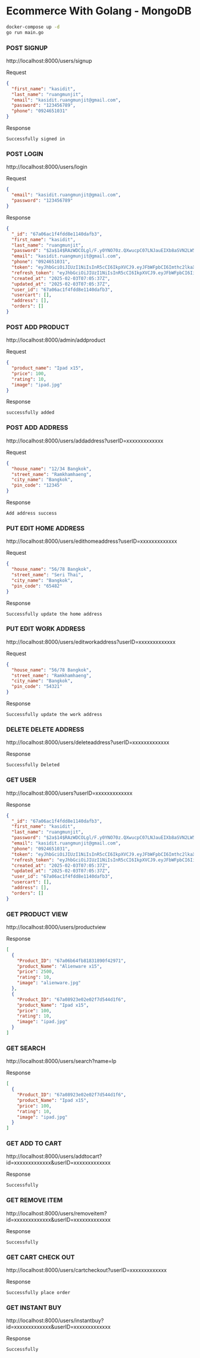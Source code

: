 # Ecommerce With Golang - MongoDB

```bash
docker-compose up -d
go run main.go
```

### POST SIGNUP

http://localhost:8000/users/signup

Request

```json
{
  "first_name": "kasidit",
  "last_name": "ruangmunjit",
  "email": "kasidit.ruangmunjit@gmail.com",
  "password": "123456789",
  "phone": "0924651031"
}
```

Response

```text
Successfully signed in
```

### POST LOGIN

http://localhost:8000/users/login

Request

```json
{
  "email": "kasidit.ruangmunjit@gmail.com",
  "password": "123456789"
}
```

Response

```json
{
  "_id": "67a06ac1f4fdd8e1140dafb3",
  "first_name": "kasidit",
  "last_name": "ruangmunjit",
  "password": "$2a$14$RAzWDCOLgl/F.y0YNO70z.QXwucpC07LNJauEIXb8aSVN2LW5xOsq",
  "email": "kasidit.ruangmunjit@gmail.com",
  "phone": "0924651031",
  "token": "eyJhbGciOiJIUzI1NiIsInR5cCI6IkpXVCJ9.eyJFbWFpbCI6Imthc2lkaXQucnVhbmdtdW5qaXRAZ21haWwuY29tIiwiRmlyc3RfTmFtZSI6Imthc2lkaXQiLCJMYXN0X05hbWUiOiJydWFuZ211bmppdCIsIlVpZCI6IjY3YTA2YWMxZjRmZGQ4ZTExNDBkYWZiMyIsImV4cCI6MTczODY1NDAyNn0.KOmJSkqrBNPxgB9kFAFZZPKdDj3kC3xOMbJYwcgROuA",
  "refresh_token": "eyJhbGciOiJIUzI1NiIsInR5cCI6IkpXVCJ9.eyJFbWFpbCI6IiIsIkZpcnN0X05hbWUiOiIiLCJMYXN0X05hbWUiOiIiLCJVaWQiOiIiLCJleHAiOjE3MzkxNzI0MjZ9.u2BoY7UAFAmETab4a79Z2O0C9XikERDf5FLnPXVgQGw",
  "created_at": "2025-02-03T07:05:37Z",
  "updated_at": "2025-02-03T07:05:37Z",
  "user_id": "67a06ac1f4fdd8e1140dafb3",
  "usercart": [],
  "address": [],
  "orders": []
}
```

### POST ADD PRODUCT

http://localhost:8000/admin/addproduct

Request

```json
{
  "product_name": "Ipad x15",
  "price": 100,
  "rating": 10,
  "image": "ipad.jpg"
}
```

Response

```text
successfully added
```

### POST ADD ADDRESS

http://localhost:8000/users/addaddress?userID=xxxxxxxxxxxxx

Request

```json
{
  "house_name": "12/34 Bangkok",
  "street_name": "Ramkhamhaeng",
  "city_name": "Bangkok",
  "pin_code": "12345"
}
```

Response

```text
Add address success
```

### PUT EDIT HOME ADDRESS

http://localhost:8000/users/edithomeaddress?userID=xxxxxxxxxxxxx

Request

```json
{
  "house_name": "56/78 Bangkok",
  "street_name": "Seri Thai",
  "city_name": "Bangkok",
  "pin_code": "65482"
}
```

Response

```text
Successfully update the home address
```

### PUT EDIT WORK ADDRESS

http://localhost:8000/users/editworkaddress?userID=xxxxxxxxxxxxx

Request

```json
{
  "house_name": "56/78 Bangkok",
  "street_name": "Ramkhamhaeng",
  "city_name": "Bangkok",
  "pin_code": "54321"
}
```

Response

```text
Successfully update the work address
```

### DELETE DELETE ADDRESS

http://localhost:8000/users/deleteaddress?userID=xxxxxxxxxxxxx

Response

```text
Successfully Deleted
```

### GET USER

http://localhost:8000/users?userID=xxxxxxxxxxxxx

Response

```json
{
  "_id": "67a06ac1f4fdd8e1140dafb3",
  "first_name": "kasidit",
  "last_name": "ruangmunjit",
  "password": "$2a$14$RAzWDCOLgl/F.y0YNO70z.QXwucpC07LNJauEIXb8aSVN2LW5xOsq",
  "email": "kasidit.ruangmunjit@gmail.com",
  "phone": "0924651031",
  "token": "eyJhbGciOiJIUzI1NiIsInR5cCI6IkpXVCJ9.eyJFbWFpbCI6Imthc2lkaXQucnVhbmdtdW5qaXRAZ21haWwuY29tIiwiRmlyc3RfTmFtZSI6Imthc2lkaXQiLCJMYXN0X05hbWUiOiJydWFuZ211bmppdCIsIlVpZCI6IjY3YTA2YWMxZjRmZGQ4ZTExNDBkYWZiMyIsImV4cCI6MTczODY1OTI2MH0.9SOjemB47bqcb6bkGl9133i_zyCYd7hgpGZ2lOP-Y2I",
  "refresh_token": "eyJhbGciOiJIUzI1NiIsInR5cCI6IkpXVCJ9.eyJFbWFpbCI6IiIsIkZpcnN0X05hbWUiOiIiLCJMYXN0X05hbWUiOiIiLCJVaWQiOiIiLCJleHAiOjE3MzkxNzc2NjB9.yRfq-1OQK-T2F3ls7-BSgf5V3uosk_AKqTZv6VNW5ms",
  "created_at": "2025-02-03T07:05:37Z",
  "updated_at": "2025-02-03T07:05:37Z",
  "user_id": "67a06ac1f4fdd8e1140dafb3",
  "usercart": [],
  "address": [],
  "orders": []
}
```

### GET PRODUCT VIEW

http://localhost:8000/users/productview

Response

```json
[
  {
    "Product_ID": "67a06b64fb81831890f42971",
    "product_Name": "Alienware x15",
    "price": 2500,
    "rating": 10,
    "image": "alienware.jpg"
  },
  {
    "Product_ID": "67a08923e02e02f7d544d1f6",
    "product_Name": "Ipad x15",
    "price": 100,
    "rating": 10,
    "image": "ipad.jpg"
  }
]
```

### GET SEARCH

http://localhost:8000/users/search?name=Ip

Response

```json
[
  {
    "Product_ID": "67a08923e02e02f7d544d1f6",
    "product_Name": "Ipad x15",
    "price": 100,
    "rating": 10,
    "image": "ipad.jpg"
  }
]
```

### GET ADD TO CART

http://localhost:8000/users/addtocart?id=xxxxxxxxxxxxx&userID=xxxxxxxxxxxxx

Response

```text
Successfully
```

### GET REMOVE ITEM

http://localhost:8000/users/removeitem?id=xxxxxxxxxxxxx&userID=xxxxxxxxxxxxx

Response

```text
Successfully
```

### GET CART CHECK OUT

http://localhost:8000/users/cartcheckout?userID=xxxxxxxxxxxxx

Response

```text
Successfully place order
```

### GET INSTANT BUY

http://localhost:8000/users/instantbuy?id=xxxxxxxxxxxxx&userID=xxxxxxxxxxxxx

Response

```text
Successfully
```
